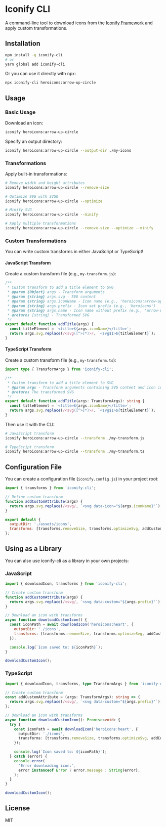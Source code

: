 # Iconify CLI

A command-line tool to download icons from the [Iconify Framework](https://iconify.design/) and
apply custom transformations.

## Installation

```bash
npm install -g iconify-cli
# or
yarn global add iconify-cli
```

Or you can use it directly with npx:

```bash
npx iconify-cli heroicons:arrow-up-circle
```

## Usage

### Basic Usage

Download an icon:

```bash
iconify heroicons:arrow-up-circle
```

Specify an output directory:

```bash
iconify heroicons:arrow-up-circle --output-dir ./my-icons
```

### Transformations

Apply built-in transformations:

```bash
# Remove width and height attributes
iconify heroicons:arrow-up-circle --remove-size

# Optimize SVG with SVGO
iconify heroicons:arrow-up-circle --optimize

# Minify SVG
iconify heroicons:arrow-up-circle --minify

# Apply multiple transformations
iconify heroicons:arrow-up-circle --remove-size --optimize --minify
```

### Custom Transformations

You can write custom transforms in either JavaScript or TypeScript!

#### JavaScript Transform

Create a custom transform file (e.g., `my-transform.js`):

```js
/**
 * Custom transform to add a title element to SVG
 * @param {Object} args - Transform arguments
 * @param {string} args.svg - SVG content
 * @param {string} args.iconName - Icon name (e.g., 'heroicons:arrow-up-circle')
 * @param {string} args.prefix - Icon set prefix (e.g., 'heroicons')
 * @param {string} args.name - Icon name without prefix (e.g., 'arrow-up-circle')
 * @returns {string} - Transformed SVG
 */
export default function addTitle(args) {
  const titleElement = `<title>${args.iconName}</title>`;
  return args.svg.replace(/<svg([^>]*)>/, `<svg$1>${titleElement}`);
}
```

#### TypeScript Transform

Create a custom transform file (e.g., `my-transform.ts`):

```ts
import type { TransformArgs } from 'iconify-cli';

/**
 * Custom transform to add a title element to SVG
 * @param args - Transform arguments containing SVG content and icon information
 * @returns The transformed SVG
 */
export default function addTitle(args: TransformArgs): string {
  const titleElement = `<title>${args.iconName}</title>`;
  return args.svg.replace(/<svg([^>]*)>/, `<svg$1>${titleElement}`);
}
```

Then use it with the CLI:

```bash
# JavaScript transform
iconify heroicons:arrow-up-circle --transform ./my-transform.js

# TypeScript transform
iconify heroicons:arrow-up-circle --transform ./my-transform.ts
```

## Configuration File

You can create a configuration file (`iconify.config.js`) in your project root:

```js
import { transforms } from 'iconify-cli';

// Define custom transform
function addCustomAttribute(args) {
  return args.svg.replace(/<svg/, `<svg data-icon="${args.iconName}"`);
}

export default {
  outputDir: './assets/icons',
  transforms: [transforms.removeSize, transforms.optimizeSvg, addCustomAttribute],
};
```

## Using as a Library

You can also use iconify-cli as a library in your own projects:

### JavaScript

```js
import { downloadIcon, transforms } from 'iconify-cli';

// Create custom transform
function addCustomAttribute(args) {
  return args.svg.replace(/<svg/, `<svg data-custom="${args.prefix}"`);
}

// Download an icon with transforms
async function downloadCustomIcon() {
  const iconPath = await downloadIcon('heroicons:heart', {
    outputDir: './icons',
    transforms: [transforms.removeSize, transforms.optimizeSvg, addCustomAttribute],
  });

  console.log(`Icon saved to: ${iconPath}`);
}

downloadCustomIcon();
```

### TypeScript

```ts
import { downloadIcon, transforms, type TransformArgs } from 'iconify-cli';

// Create custom transform
const addCustomAttribute = (args: TransformArgs): string => {
  return args.svg.replace(/<svg/, `<svg data-custom="${args.prefix}"`);
};

// Download an icon with transforms
async function downloadCustomIcon(): Promise<void> {
  try {
    const iconPath = await downloadIcon('heroicons:heart', {
      outputDir: './icons',
      transforms: [transforms.removeSize, transforms.optimizeSvg, addCustomAttribute],
    });

    console.log(`Icon saved to: ${iconPath}`);
  } catch (error) {
    console.error(
      'Error downloading icon:',
      error instanceof Error ? error.message : String(error),
    );
  }
}

downloadCustomIcon();
```

## License

MIT
